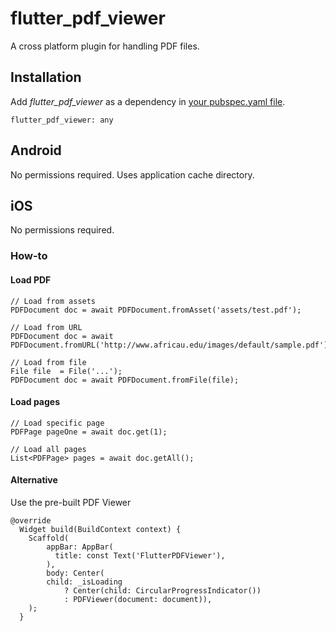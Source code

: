 # flutter_pdf_viewer

A cross platform plugin for handling PDF files.

## Installation

Add  *flutter_pdf_viewer*  as a dependency in [your pubspec.yaml file](https://flutter.io/platform-plugins/).
```
flutter_pdf_viewer: any
```

## Android
No permissions required. Uses application cache directory.

## iOS
No permissions required.

### How-to

#### Load PDF
```
// Load from assets
PDFDocument doc = await PDFDocument.fromAsset('assets/test.pdf');
 
// Load from URL
PDFDocument doc = await PDFDocument.fromURL('http://www.africau.edu/images/default/sample.pdf');

// Load from file
File file  = File('...');
PDFDocument doc = await PDFDocument.fromFile(file);
```

#### Load pages
```
// Load specific page
PDFPage pageOne = await doc.get(1);

// Load all pages
List<PDFPage> pages = await doc.getAll();
```

#### Alternative
Use the pre-built PDF Viewer
```
@override
  Widget build(BuildContext context) {
    Scaffold(
        appBar: AppBar(
          title: const Text('FlutterPDFViewer'),
        ),
        body: Center(
        child: _isLoading
            ? Center(child: CircularProgressIndicator())
            : PDFViewer(document: document)),
    );
  }
```